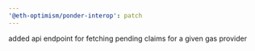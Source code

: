 ```yaml
---
'@eth-optimism/ponder-interop': patch
---
```


added api endpoint for fetching pending claims for a given gas provider
